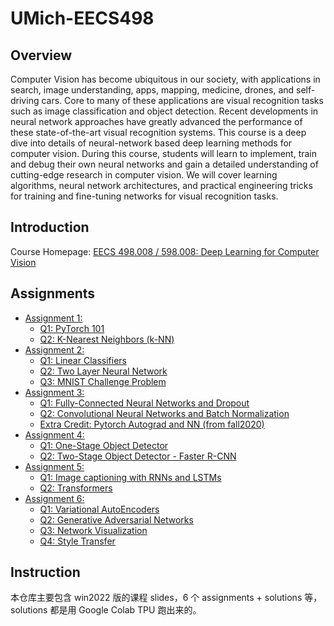 # UMich-EECS498

## Overview 
Computer Vision has become ubiquitous in our society, with applications in search, image understanding, apps, mapping, medicine, drones, and self-driving cars. Core to many of these applications are visual recognition tasks such as image classification and object detection. Recent developments in neural network approaches have greatly advanced the performance of these state-of-the-art visual recognition systems. This course is a deep dive into details of neural-network based deep learning methods for computer vision. During this course, students will learn to implement, train and debug their own neural networks and gain a detailed understanding of cutting-edge research in computer vision. We will cover learning algorithms, neural network architectures, and practical engineering tricks for training and fine-tuning networks for visual recognition tasks.


## Introduction
Course Homepage: [EECS 498.008 / 598.008: Deep Learning for Computer Vision](https://web.eecs.umich.edu/~justincj/teaching/eecs498/WI2022/)


## Assignments
- [Assignment 1: ](assignments/win2022/A1)
    - [Q1: PyTorch 101](solutions/win2022/A1/pytorch101.ipynb)
    - [Q2: K-Nearest Neighbors (k-NN)](solutions/win2022/A1/knn.ipynb)
- [Assignment 2: ](assignments/win2022/A2)
    - [Q1: Linear Classifiers](solutions/win2022/A2/linear_classifier.ipynb)
    - [Q2: Two Layer Neural Network](solutions/win2022/A2/two_layer_net.ipynb)
    - [Q3: MNIST Challenge Problem](solutions/win2022/A2/challenge_problem.ipynb)
- [Assignment 3: ](assignments/win2022/A3)
    - [Q1: Fully-Connected Neural Networks and Dropout](solutions/win2022/A3/fully_connected_networks.ipynb)
    - [Q2: Convolutional Neural Networks and Batch Normalization](solutions/win2022/A3/convolutional_networks.ipynb)
    - [Extra Credit: Pytorch Autograd and NN (from fall2020)](solutions/win2022/A3/pytorch_autograd_and_nn.ipynb)
- [Assignment 4: ](assignments/win2022/A4)
    - [Q1: One-Stage Object Detector](solutions/win2022/A4/one_stage_detector.ipynb)
    - [Q2: Two-Stage Object Detector - Faster R-CNN](solutions/win2022/A4/two_stage_detector.ipynb)
- [Assignment 5: ](assignments/win2022/A5)
    - [Q1: Image captioning with RNNs and LSTMs](solutions/win2022/A5/rnn_lstm_captioning.ipynb)
    - [Q2: Transformers](solutions/win2022/A5/Transformers.ipynb)
- [Assignment 6: ](assignments/win2022/A6)
    - [Q1: Variational AutoEncoders](solutions/win2022/A6/variational_autoencoders.ipynb)
    - [Q2: Generative Adversarial Networks](solutions/win2022/A6/generative_adversarial_networks.ipynb)
    - [Q3: Network Visualization](solutions/win2022/A6/network_visualization.ipynb)
    - [Q4: Style Transfer](solutions/win2022/A6/style_transfer.ipynb)


## Instruction
本仓库主要包含 win2022 版的课程 slides，6 个 assignments + solutions 等，solutions 都是用 Google Colab TPU 跑出来的。
